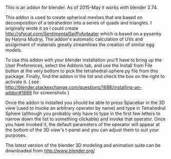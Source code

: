 This is an addon for blender.  As of 2015-May it works with blender
2.74.

This addon is used to create spherical meshes that are based on
decomposition of a tetrahedron into a series of quads and triangles.
I originally wrote it so I could create
http://gfycat.com/SentimentalSpiffyAnteater which is based on a
pysanky by Halyna Mudryj.  The addon's automatic calculation of UVs
and assignment of materials greatly streamlines the creation of
similar egg models.

To use this addon with your blender installation you'll have to bring
up the User Preferences, select the Addons tab, and use the Install
from File button at the very bottom to pick the tetrahedral-sphere.py
file from this package.  Finally, find the addon in the list and check
the box on the right to activate it. ( see
http://blender.stackexchange.com/questions/1688/installing-an-addon#1689
for screenshots )

Once the addon is installed you should be able to press Spacebar in
the 3D view (used to invoke an arbitrary operator by name) and type in
Tetrahedral Sphere (although you probably only have to type in the
first few letters to narrow down the list to something clickable) and
invoke that operator.  Once you have invoked it, the default
parameters of the operator will appear at the bottom of the 3D view's
t-panel and you can adjust them to suit your purposes.

The latest version of the blender 3D modeling and animation suite can
be downloaded from http://www.blender.org/
